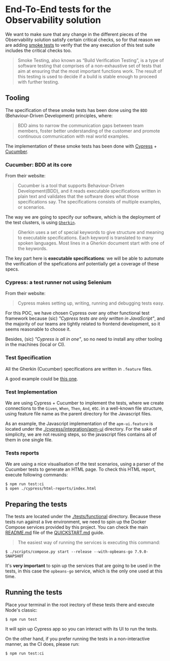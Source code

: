 # End-To-End tests for the Observability solution

We want to make sure that any change in the different pieces of the Observability solution satisfy certain critical checks,
so for that reason we are adding [smoke tests](http://softwaretestingfundamentals.com/smoke-testing/) to verify that the any execution of this test suite includes the critical checks too.

>Smoke Testing, also known as “Build Verification Testing”, is a type of software testing that comprises of a non-exhaustive set of tests that aim at ensuring that the most important functions work. The result of this testing is used to decide if a build is stable enough to proceed with further testing.

## Tooling

The specification of these smoke tests has been done using the `BDD` (Behaviour-Driven Development) principles, where:

>BDD aims to narrow the communication gaps between team members, foster better understanding of the customer and promote continuous communication with real world examples.

The implementation of these smoke tests has been done with [Cypress](https://www.cypress.io/) + [Cucumber](https://cucumber.io/).

### Cucumber: BDD at its core

From their website:

>Cucumber is a tool that supports Behaviour-Driven Development(BDD), and it reads executable specifications written in plain text and validates that the software does what those specifications say. The specifications consists of multiple examples, or scenarios.

The way we are going to specify our software, which is the deployment of the test clusters, is using [`Gherkin`](https://cucumber.io/docs/gherkin/reference/).

>Gherkin uses a set of special keywords to give structure and meaning to executable specifications. Each keyword is translated to many spoken languages. Most lines in a Gherkin document start with one of the keywords.

The key part here is **executable specifications**: we will be able to automate the verification of the spefications anf potentially get a coverage of these specs.

### Cypress: a test runner not using Selenium

From their website:

>Cypress makes setting up, writing, running and debugging tests easy.

For this POC, we have chosen Cypress over any other functional test framework because (sic) _"Cypress tests are only written in JavaScript"_, and the majority of our teams are tightly related to frontend development, so it seems reasonable to choose it.

Besides, (sic) _"Cypress is all in one"_, so no need to install any other tooling in the machines (local or CI).

### Test Specification

All the Gherkin (Cucumber) specifications are written in `.feature` files.

A good example could be [this one](./cypress/integration/apm-ui.feature).

### Test Implementation

We are using Cypress + Cucumber to implement the tests, where we create connections to the `Given`, `When`, `Then`, `And`, etc. in a well-known file structure, using feature file name as the parent directory for the Javascript files.

As an example, the Javascript implementation of the `apm-ui.feature` is located under the [./cypress/integration/apm-ui](./cypress/integration/apm-ui) directory. For the sake of simplicity, we are not reusing steps, so the javascript files contains all of them in one single file.

### Tests reports

We are using a nice visualisation of the test scenarios, using a parser of the Cucumber tests to generate an HTML page. To check this HTML report, execute following commands:

```shell
$ npm run test:ci
$ open ./cypress/html-reports/index.html
```

## Preparing the tests

The tests are located under the [./tests/functional](./tests/functional) directory. Because these tests run against a live environment, we need to spin up the Docker Compose services provided by this project. You can check the main [README.md](../../README.md) file of the [QUICKSTART.md](../../QUICKSTART.md) guide.

>The easiest way of running the services is executing this command:

```shell
$ ./scripts/compose.py start --release --with-opbeans-go 7.9.0-SNAPSHOT
```

It's **very important** to spin up the services that are going to be used in the tests, in this case the `opbeans-go` service, which is the only one used at this time.

## Running the tests

Place your terminal in the root irectory of these tests there and execute Node's classic:

```shell
$ npm run test
```

It will spin up Cypress app so you can interact with its UI to run the tests.

On the other hand, if you prefer running the tests in a non-interactive manner, as the CI does, please run:

```shell
$ npm run test:ci
```
